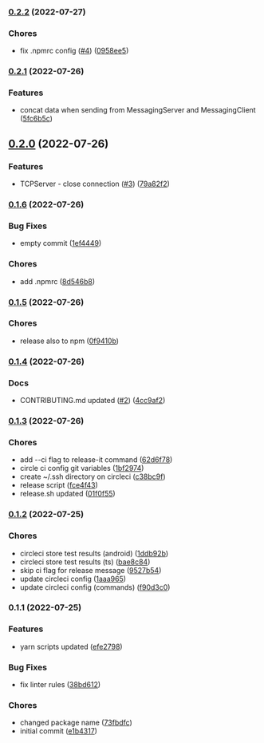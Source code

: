 ### [0.2.2](https://github.com/FigurePOS/react-native-local-server/compare/v0.2.1...v0.2.2) (2022-07-27)


### Chores

* fix .npmrc config ([#4](https://github.com/FigurePOS/react-native-local-server/issues/4)) ([0958ee5](https://github.com/FigurePOS/react-native-local-server/commit/0958ee5cc9604b40bd4c4ea85eccb4b2c51d95c8))

### [0.2.1](https://github.com/FigurePOS/react-native-local-server/compare/v0.2.0...v0.2.1) (2022-07-26)


### Features

* concat data when sending from MessagingServer and MessagingClient ([5fc6b5c](https://github.com/FigurePOS/react-native-local-server/commit/5fc6b5c8a1fb62c9f36f28b28e9e49fc9a3cc821))

## [0.2.0](https://github.com/FigurePOS/react-native-local-server/compare/v0.1.6...v0.2.0) (2022-07-26)


### Features

* TCPServer - close connection ([#3](https://github.com/FigurePOS/react-native-local-server/issues/3)) ([79a82f2](https://github.com/FigurePOS/react-native-local-server/commit/79a82f22d306d1767f16f55883e96e8e80d3d6cf))

### [0.1.6](https://github.com/FigurePOS/react-native-local-server/compare/v0.1.5...v0.1.6) (2022-07-26)


### Bug Fixes

* empty commit ([1ef4449](https://github.com/FigurePOS/react-native-local-server/commit/1ef444995cb92c395918291ba6949a18f33d7ac1))


### Chores

* add .npmrc ([8d546b8](https://github.com/FigurePOS/react-native-local-server/commit/8d546b8c87d0ccfeb4fe61ea825f3c6527a29aec))

### [0.1.5](https://github.com/FigurePOS/react-native-local-server/compare/v0.1.4...v0.1.5) (2022-07-26)


### Chores

* release also to npm ([0f9410b](https://github.com/FigurePOS/react-native-local-server/commit/0f9410b46051e7fe2a329be218f221c96135c6bb))

### [0.1.4](https://github.com/FigurePOS/react-native-local-server/compare/v0.1.3...v0.1.4) (2022-07-26)


### Docs

* CONTRIBUTING.md updated ([#2](https://github.com/FigurePOS/react-native-local-server/issues/2)) ([4cc9af2](https://github.com/FigurePOS/react-native-local-server/commit/4cc9af20aa5311e07d62ad5e562b6d0bd23369d4))

### [0.1.3](https://github.com/FigurePOS/react-native-local-server/compare/v0.1.2...v0.1.3) (2022-07-26)


### Chores

* add --ci flag to release-it command ([62d6f78](https://github.com/FigurePOS/react-native-local-server/commit/62d6f78d398c313a08b81ef766632af06c4a1d05))
* circle ci config git variables ([1bf2974](https://github.com/FigurePOS/react-native-local-server/commit/1bf2974555549885a910076fd8076581d97d640b))
* create ~/.ssh directory on circleci ([c38bc9f](https://github.com/FigurePOS/react-native-local-server/commit/c38bc9fb562302df4287f40d2e07d74b40165576))
* release script ([fce4f43](https://github.com/FigurePOS/react-native-local-server/commit/fce4f43a12b8ef8a94da3581253077772d9cdac1))
* release.sh updated ([01f0f55](https://github.com/FigurePOS/react-native-local-server/commit/01f0f550e0bbbf3dc2d293d5184a3e2829dd190e))

### [0.1.2](https://github.com/FigurePOS/react-native-local-server/compare/v0.1.1...v0.1.2) (2022-07-25)


### Chores

* circleci store test results (android) ([1ddb92b](https://github.com/FigurePOS/react-native-local-server/commit/1ddb92b38f8fe67e342a5a8f445b25362c504da4))
* circleci store test results (ts) ([bae8c84](https://github.com/FigurePOS/react-native-local-server/commit/bae8c84d9d95b41fb598f33ff85b4a3d24b1175c))
* skip ci flag for release message ([9527b54](https://github.com/FigurePOS/react-native-local-server/commit/9527b5477d384dac9df28914658a562d351c1cd3))
* update circleci config ([1aaa965](https://github.com/FigurePOS/react-native-local-server/commit/1aaa9654060829a981d8d604cb6c9ea4ad0a5f31))
* update circleci config (commands) ([f90d3c0](https://github.com/FigurePOS/react-native-local-server/commit/f90d3c091f2f0e1179b687f95fab1d2c641ecb5e))

### 0.1.1 (2022-07-25)


### Features

* yarn scripts updated ([efe2798](https://github.com/FigurePOS/react-native-local-server/commit/efe2798c339cc666fe269dad8aef925bbc1e255b))


### Bug Fixes

* fix linter rules ([38bd612](https://github.com/FigurePOS/react-native-local-server/commit/38bd6129cf7f8e369a6a51dd43da08a40e7f5542))


### Chores

* changed package name ([73fbdfc](https://github.com/FigurePOS/react-native-local-server/commit/73fbdfcc253b44e83a7cfdb0b26e491a506aab74))
* initial commit ([e1b4317](https://github.com/FigurePOS/react-native-local-server/commit/e1b43170beb701183b735e8008cbbe2eb52293a1))

